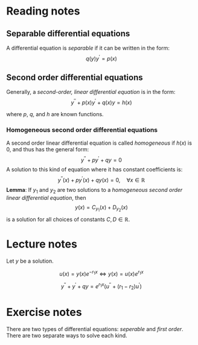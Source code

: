 # Reading notes

## Separable differential equations

A differential equation is *separable* if it can be written in the form:
$$
q(y)y^{\prime}=p(x)
$$

## Second order differential equations
Generally, a *second-order, linear differential equation* is in the form:
$$
y^{\prime\prime}+p(x)y^{\prime}+q(x)y=h(x)
$$

where $p$, $q$, and $h$ are known functions.

### Homogeneous second order differential equations
A second order linear differential equation is called *homogeneous* if $h(x)$ is 0, and thus has the general form:
$$
y^{\prime\prime}+py^{\prime}+qy=0
$$
A solution to this kind of equation where it has constant coefficients is:
$$
y^{\prime\prime}(x)+py^{\prime}(x)+qy(x)=0, \quad \forall x\in\mathbb{R}
$$
**Lemma**:
If $y_1$ and $y_2$ are two solutions to a *homogeneous second order linear differential equation*, then 
$$
y(x)=C_{y_1}(x)+D_{y_2}(x)
$$
is a solution for all choices of constants $C, D \in \mathbb{R}$.


# Lecture notes
Let $y$ be a solution.

$$
u(x)=y(x)e^{-r_1x} \Leftrightarrow y(x)=u(x)e^{r_1x} 
$$

$$
y^{\prime\prime}+y^{\prime}+qy=e^{r_1x}(u^{\prime\prime}+(r_1-r_2)u^{\prime})
$$
# Exercise notes
There are two types of differential equations: *seperable* and *first order*. There are two separate ways to solve each kind.

